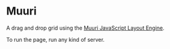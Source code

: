 # Muuri

A drag and drop grid using the <a href="https://github.com/haltu/muuri">Muuri JavaScript Layout Engine</a>.

To run the page, run any kind of server.